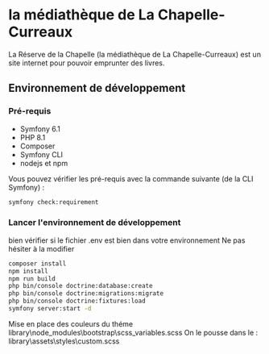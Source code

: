 # la médiathèque de La Chapelle-Curreaux

La Réserve de la Chapelle (la médiathèque de La Chapelle-Curreaux) est un site internet pour pouvoir emprunter des livres.

## Environnement de développement

### Pré-requis

* Symfony 6.1
* PHP 8.1
* Composer
* Symfony CLI
* nodejs et npm

Vous pouvez vérifier les pré-requis avec la commande suivante (de la CLI Symfony) :

```bash
symfony check:requirement
```
### Lancer l'environnement de développement

bien vérifier si le fichier .env est bien dans votre environnement
Ne pas hésiter à la modifier

```bash
composer install
npm install
npm run build
php bin/console doctrine:database:create
php bin/console doctrine:migrations:migrate
php bin/console doctrine:fixtures:load
symfony server:start -d
```

Mise en place des couleurs du théme
library\node_modules\bootstrap\scss\_variables.scss
On le pousse dans le :
library\assets\styles\custom.scss